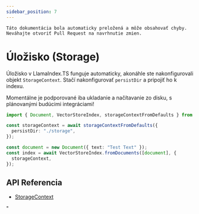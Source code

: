 ```yaml
---
sidebar_position: 7
---
```


`Táto dokumentácia bola automaticky preložená a môže obsahovať chyby. Neváhajte otvoriť Pull Request na navrhnutie zmien.`

# Úložisko (Storage)

Úložisko v LlamaIndex.TS funguje automaticky, akonáhle ste nakonfigurovali objekt `StorageContext`. Stačí nakonfigurovať `persistDir` a pripojiť ho k indexu.

Momentálne je podporované iba ukladanie a načítavanie zo disku, s plánovanými budúcimi integráciami!

```typescript
import { Document, VectorStoreIndex, storageContextFromDefaults } from "./src";

const storageContext = await storageContextFromDefaults({
  persistDir: "./storage",
});

const document = new Document({ text: "Test Text" });
const index = await VectorStoreIndex.fromDocuments([document], {
  storageContext,
});
```

## API Referencia

- [StorageContext](../../api/interfaces/StorageContext.md)

"
